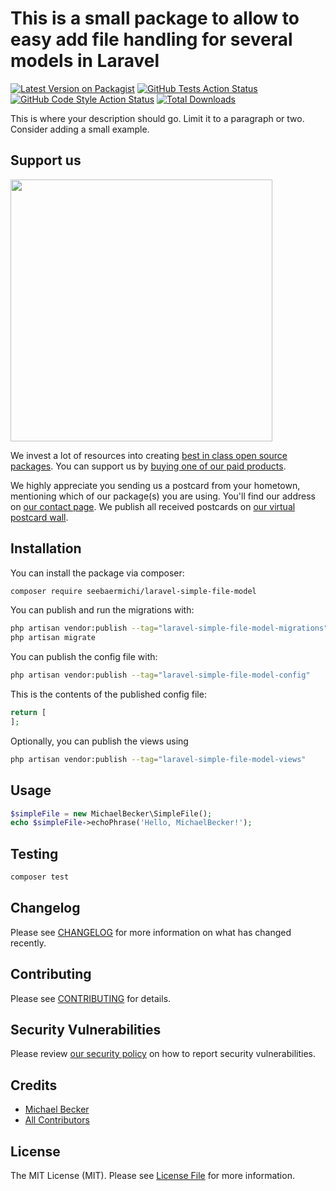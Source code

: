 # This is a small package to allow to easy add file handling for several models in Laravel

[![Latest Version on Packagist](https://img.shields.io/packagist/v/seebaermichi/laravel-simple-file-model.svg?style=flat-square)](https://packagist.org/packages/seebaermichi/laravel-simple-file-model)
[![GitHub Tests Action Status](https://img.shields.io/github/actions/workflow/status/seebaermichi/laravel-simple-file-model/run-tests.yml?branch=main&label=tests&style=flat-square)](https://github.com/seebaermichi/laravel-simple-file-model/actions?query=workflow%3Arun-tests+branch%3Amain)
[![GitHub Code Style Action Status](https://img.shields.io/github/actions/workflow/status/seebaermichi/laravel-simple-file-model/fix-php-code-style-issues.yml?branch=main&label=code%20style&style=flat-square)](https://github.com/seebaermichi/laravel-simple-file-model/actions?query=workflow%3A"Fix+PHP+code+style+issues"+branch%3Amain)
[![Total Downloads](https://img.shields.io/packagist/dt/seebaermichi/laravel-simple-file-model.svg?style=flat-square)](https://packagist.org/packages/seebaermichi/laravel-simple-file-model)

This is where your description should go. Limit it to a paragraph or two. Consider adding a small example.

## Support us

[<img src="https://github-ads.s3.eu-central-1.amazonaws.com/laravel-simple-file-model.jpg?t=1" width="419px" />](https://spatie.be/github-ad-click/laravel-simple-file-model)

We invest a lot of resources into creating [best in class open source packages](https://spatie.be/open-source). You can support us by [buying one of our paid products](https://spatie.be/open-source/support-us).

We highly appreciate you sending us a postcard from your hometown, mentioning which of our package(s) you are using. You'll find our address on [our contact page](https://spatie.be/about-us). We publish all received postcards on [our virtual postcard wall](https://spatie.be/open-source/postcards).

## Installation

You can install the package via composer:

```bash
composer require seebaermichi/laravel-simple-file-model
```

You can publish and run the migrations with:

```bash
php artisan vendor:publish --tag="laravel-simple-file-model-migrations"
php artisan migrate
```

You can publish the config file with:

```bash
php artisan vendor:publish --tag="laravel-simple-file-model-config"
```

This is the contents of the published config file:

```php
return [
];
```

Optionally, you can publish the views using

```bash
php artisan vendor:publish --tag="laravel-simple-file-model-views"
```

## Usage

```php
$simpleFile = new MichaelBecker\SimpleFile();
echo $simpleFile->echoPhrase('Hello, MichaelBecker!');
```

## Testing

```bash
composer test
```

## Changelog

Please see [CHANGELOG](CHANGELOG.md) for more information on what has changed recently.

## Contributing

Please see [CONTRIBUTING](CONTRIBUTING.md) for details.

## Security Vulnerabilities

Please review [our security policy](../../security/policy) on how to report security vulnerabilities.

## Credits

- [Michael Becker](https://github.com/seebaermichi)
- [All Contributors](../../contributors)

## License

The MIT License (MIT). Please see [License File](LICENSE.md) for more information.
